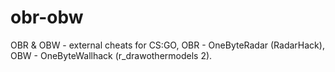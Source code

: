 # obr-obw
OBR &amp; OBW - external cheats for CS:GO, OBR - OneByteRadar (RadarHack), OBW - OneByteWallhack (r_drawothermodels 2).
